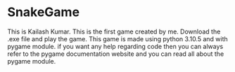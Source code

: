 # SnakeGame
This is Kailash Kumar. This is the first game created by me.
Download the .exe file and play the game.
This game is made using python 3.10.5 and with pygame module.
if you want any help regarding code then you can always refer to the pygame documentation website and you can read all about the pygame module.
